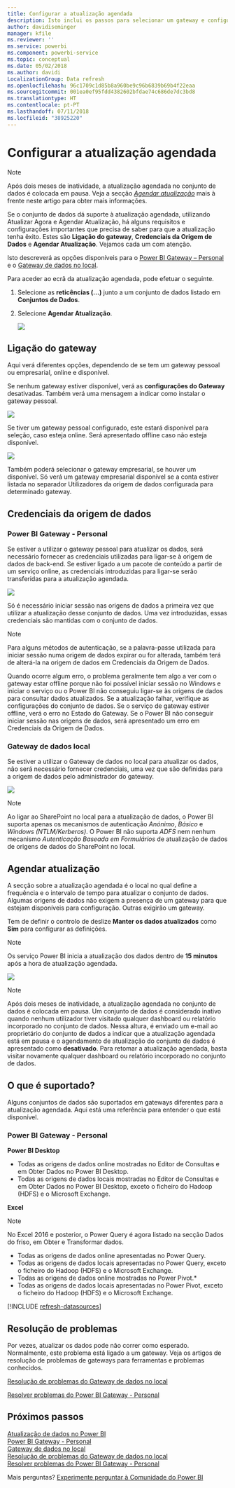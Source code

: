```yaml
---
title: Configurar a atualização agendada
description: Isto inclui os passos para selecionar um gateway e configurar a atualização agendada.
author: davidiseminger
manager: kfile
ms.reviewer: ''
ms.service: powerbi
ms.component: powerbi-service
ms.topic: conceptual
ms.date: 05/02/2018
ms.author: davidi
LocalizationGroup: Data refresh
ms.openlocfilehash: 96c1709c1d85b8a960be9c96b6839b69b4f22eaa
ms.sourcegitcommit: 001ea0ef95fdd4382602bfdae74c686de7dc3bd8
ms.translationtype: HT
ms.contentlocale: pt-PT
ms.lasthandoff: 07/11/2018
ms.locfileid: "38925220"
---
```

# <a name="configuring-scheduled-refresh"></a>Configurar a atualização agendada

>[!NOTE]
>Após dois meses de inatividade, a atualização agendada no conjunto de dados é colocada em pausa. Veja a secção [*Agendar atualização*](#schedule-refresh) mais à frente neste artigo para obter mais informações.
> 
> 

Se o conjunto de dados dá suporte à atualização agendada, utilizando Atualizar Agora e Agendar Atualização, há alguns requisitos e configurações importantes que precisa de saber para que a atualização tenha êxito. Estes são **Ligação do gateway**, **Credenciais da Origem de Dados** e **Agendar Atualização**. Vejamos cada um com atenção.

Isto descreverá as opções disponíveis para o [Power BI Gateway – Personal](service-gateway-personal-mode.md) e o [Gateway de dados no local](service-gateway-onprem.md).

Para aceder ao ecrã da atualização agendada, pode efetuar o seguinte.

1. Selecione as **reticências (...)** junto a um conjunto de dados listado em **Conjuntos de Dados**.
2. Selecione **Agendar Atualização**.
   
    ![](media/refresh-scheduled-refresh/dataset-menu.png)

## <a name="gateway-connection"></a>Ligação do gateway
Aqui verá diferentes opções, dependendo de se tem um gateway pessoal ou empresarial, online e disponível.

Se nenhum gateway estiver disponível, verá as **configurações do Gateway** desativadas. Também verá uma mensagem a indicar como instalar o gateway pessoal.

![](media/refresh-scheduled-refresh/gateway-not-configured.png)

Se tiver um gateway pessoal configurado, este estará disponível para seleção, caso esteja online. Será apresentado offline caso não esteja disponível.

![](media/refresh-scheduled-refresh/gateway-connection.png)

Também poderá selecionar o gateway empresarial, se houver um disponível. Só verá um gateway empresarial disponível se a conta estiver listada no separador Utilizadores da origem de dados configurada para determinado gateway.

## <a name="data-source-credentials"></a>Credenciais da origem de dados
### <a name="power-bi-gateway---personal"></a>Power BI Gateway - Personal
Se estiver a utilizar o gateway pessoal para atualizar os dados, será necessário fornecer as credenciais utilizadas para ligar-se à origem de dados de back-end. Se estiver ligado a um pacote de conteúdo a partir de um serviço online, as credenciais introduzidas para ligar-se serão transferidas para a atualização agendada.

![](media/refresh-scheduled-refresh/data-source-credentials-pgw.png)

Só é necessário iniciar sessão nas origens de dados a primeira vez que utilizar a atualização desse conjunto de dados. Uma vez introduzidas, essas credenciais são mantidas com o conjunto de dados.

> [!NOTE]
> Para alguns métodos de autenticação, se a palavra-passe utilizada para iniciar sessão numa origem de dados expirar ou for alterada, também terá de alterá-la na origem de dados em Credenciais da Origem de Dados.
> 
> 

Quando ocorre algum erro, o problema geralmente tem algo a ver com o gateway estar offline porque não foi possível iniciar sessão no Windows e iniciar o serviço ou o Power BI não conseguiu ligar-se às origens de dados para consultar dados atualizados. Se a atualização falhar, verifique as configurações do conjunto de dados. Se o serviço de gateway estiver offline, verá o erro no Estado do Gateway. Se o Power BI não conseguir iniciar sessão nas origens de dados, será apresentado um erro em Credenciais da Origem de Dados.

### <a name="on-premises-data-gateway"></a>Gateway de dados local
Se estiver a utilizar o Gateway de dados no local para atualizar os dados, não será necessário fornecer credenciais, uma vez que são definidas para a origem de dados pelo administrador do gateway.

![](media/refresh-scheduled-refresh/data-source-credentials-egw.png)

> [!NOTE]
> Ao ligar ao SharePoint no local para a atualização de dados, o Power BI suporta apenas os mecanismos de autenticação *Anónimo*, *Básico* e *Windows (NTLM/Kerberos)*. O Power BI não suporta *ADFS* nem nenhum mecanismo *Autenticação Baseada em Formulários* de atualização de dados de origens de dados do SharePoint no local.
> 
> 

## <a name="schedule-refresh"></a>Agendar atualização
A secção sobre a atualização agendada é o local no qual define a frequência e o intervalo de tempo para atualizar o conjunto de dados. Algumas origens de dados não exigem a presença de um gateway para que estejam disponíveis para configuração. Outras exigirão um gateway.

Tem de definir o controlo de deslize **Manter os dados atualizados** como **Sim** para configurar as definições.

> [!NOTE]
> Os serviço Power BI inicia a atualização dos dados dentro de **15 minutos** após a hora de atualização agendada.
> 
> 

![](media/refresh-scheduled-refresh/scheduled-refresh.png)

> [!NOTE]
> Após dois meses de inatividade, a atualização agendada no conjunto de dados é colocada em pausa. Um conjunto de dados é considerado inativo quando nenhum utilizador tiver visitado qualquer dashboard ou relatório incorporado no conjunto de dados. Nessa altura, é enviado um e-mail ao proprietário do conjunto de dados a indicar que a atualização agendada está em pausa e o agendamento de atualização do conjunto de dados é apresentado como **desativado**. Para retomar a atualização agendada, basta visitar novamente qualquer dashboard ou relatório incorporado no conjunto de dados.
> 
> 

## <a name="whats-supported"></a>O que é suportado?
Alguns conjuntos de dados são suportados em gateways diferentes para a atualização agendada. Aqui está uma referência para entender o que está disponível.

### <a name="power-bi-gateway---personal"></a>Power BI Gateway - Personal
**Power BI Desktop**

* Todas as origens de dados online mostradas no Editor de Consultas e em Obter Dados no Power BI Desktop.
* Todas as origens de dados locais mostradas no Editor de Consultas e em Obter Dados no Power BI Desktop, exceto o ficheiro do Hadoop (HDFS) e o Microsoft Exchange.

**Excel**

> [!NOTE]
> No Excel 2016 e posterior, o Power Query é agora listado na secção Dados do friso, em Obter e Transformar dados.
> 
> 

* Todas as origens de dados online apresentadas no Power Query.
* Todas as origens de dados locais apresentadas no Power Query, exceto o ficheiro do Hadoop (HDFS) e o Microsoft Exchange.
* Todas as origens de dados online mostradas no Power Pivot.\*
* Todas as origens de dados locais apresentadas no Power Pivot, exceto o ficheiro do Hadoop (HDFS) e o Microsoft Exchange.

<!-- Refresh Data sources-->
[!INCLUDE [refresh-datasources](./includes/refresh-datasources.md)]

## <a name="troubleshooting"></a>Resolução de problemas
Por vezes, atualizar os dados pode não correr como esperado. Normalmente, este problema está ligado a um gateway. Veja os artigos de resolução de problemas de gateways para ferramentas e problemas conhecidos.

[Resolução de problemas do Gateway de dados no local](service-gateway-onprem-tshoot.md)

[Resolver problemas do Power BI Gateway - Personal](service-admin-troubleshooting-power-bi-personal-gateway.md)

## <a name="next-steps"></a>Próximos passos
[Atualização de dados no Power BI](refresh-data.md)  
[Power BI Gateway - Personal](service-gateway-personal-mode.md)  
[Gateway de dados no local](service-gateway-onprem.md)  
[Resolução de problemas do Gateway de dados no local](service-gateway-onprem-tshoot.md)  
[Resolver problemas do Power BI Gateway - Personal](service-admin-troubleshooting-power-bi-personal-gateway.md)  

Mais perguntas? [Experimente perguntar à Comunidade do Power BI](http://community.powerbi.com/)

